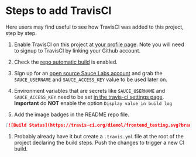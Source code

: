 # Steps to add TravisCI
Here users may find useful to see how TravisCI was added to this project, step by step.

1. Enable TravisCI on this project at [your profile page](https://travis-ci.org/profile/diemol).
Note you will need to signup to TravisCI by linking your Github account.

1. Check the [repo automatic build](https://travis-ci.org/diemol/frontend_testing) is enabled.

1. Sign up for an [open source Sauce Labs account](https://saucelabs.com/opensauce) and grab the `SAUCE_USERNAME` and `SAUCE_ACCESS_KEY` value to be used later on.

1. Environment variables that are secrets like `SAUCE_USERNAME` and `SAUCE_ACCESS_KEY` need to be set [in the travis-ci settings page](https://travis-ci.org/diemol/frontend_testing/settings). **Important** do **NOT** enable the option `Display value in build log`

1. Add the image badges in the README repo file.
  ```markdown
  [![Build Status](https://travis-ci.org/diemol/frontend_testing.svg?branch=master)](https://travis-ci.org/diemol/frontend_testing)
  ```

1. Probably already have it but create a `.travis.yml` file at the root of the project declaring the build steps.
Push the changes to trigger a new CI build.
